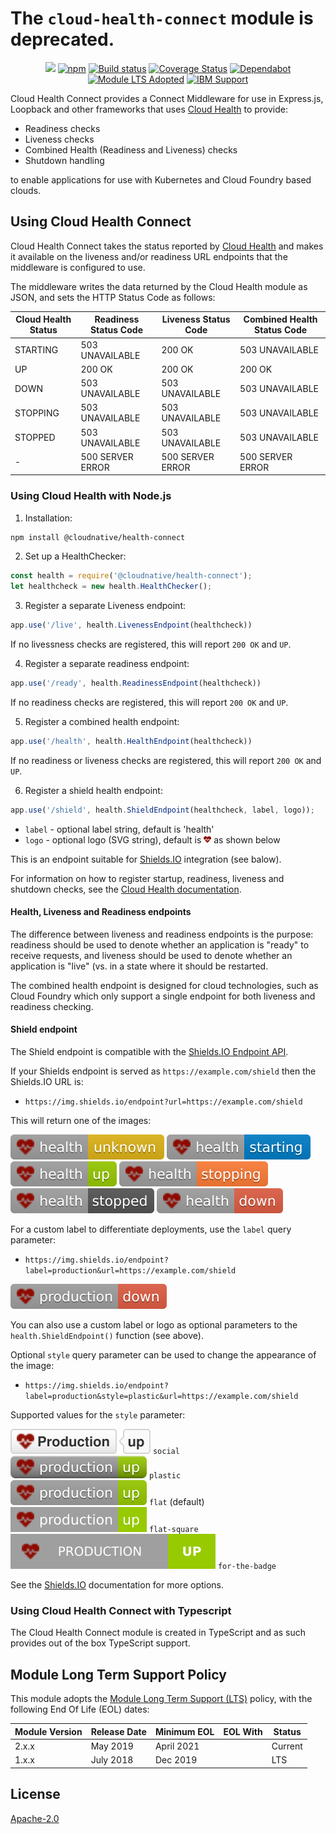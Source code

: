 # The `cloud-health-connect` module is deprecated.

<p align=center>
<a href='http://CloudNativeJS.io/'><img src='https://img.shields.io/badge/homepage-CloudNativeJS-blue.svg'></a>
<a href='https://www.npmjs.com/package/@cloudnative/health-connect'><img src='https://img.shields.io/npm/v/@cloudnative/health-connect' alt='npm'/></a>
<a href="http://travis-ci.org/CloudNativeJS/cloud-health-connect"><img src="https://secure.travis-ci.org/CloudNativeJS/cloud-health-connect.svg?branch=master" alt="Build status"></a>
<a href='https://coveralls.io/github/CloudNativeJS/cloud-health-connect?branch=master'><img src='https://coveralls.io/repos/github/CloudNativeJS/cloud-health-connect/badge.svg?branch=master' alt='Coverage Status' /></a>
<a href='https://dependabot.com/'><img src='https://flat.badgen.net/dependabot/CloudNativeJS/cloud-health-connect?icon=dependabot' alt='Dependabot' /></a>
<a href='http://github.com/CloudNativeJS/ModuleLTS'><img src='https://img.shields.io/badge/Module%20LTS-Adopted-brightgreen.svg?style=flat' alt='Module LTS Adopted' /></a>
<a href='http://ibm.biz/node-support'><img src='https://img.shields.io/badge/IBM%20Support-Frameworks-brightgreen.svg?style=flat' alt='IBM Support' /></a>
</p>

Cloud Health Connect provides a Connect Middleware for use in Express.js, Loopback and other frameworks that uses [Cloud Health](http://github.com/CloudNativeJS/cloud-health) to provide:

* Readiness checks
* Liveness checks
* Combined Health (Readiness and Liveness) checks
* Shutdown handling

to enable applications for use with Kubernetes and Cloud Foundry based clouds.

## Using Cloud Health Connect

Cloud Health Connect takes the status reported by [Cloud Health](http://github.com/CloudNativeJS/cloud-health) and makes it available on the liveness and/or readiness URL endpoints that the middleware is configured to use.

The middleware writes the data returned by the Cloud Health module as JSON, and sets the HTTP Status Code as follows:

| Cloud Health Status | Readiness Status Code | Liveness Status Code | Combined Health Status Code |
|---------------------|-----------------------|----------------------|-----------------------------|
| STARTING            | 503 UNAVAILABLE       | 200 OK               | 503 UNAVAILABLE             |
| UP                  | 200 OK                | 200 OK               | 200 OK                      |
| DOWN                | 503 UNAVAILABLE       | 503 UNAVAILABLE      | 503 UNAVAILABLE             |
| STOPPING            | 503 UNAVAILABLE       | 503 UNAVAILABLE      | 503 UNAVAILABLE             |
| STOPPED             | 503 UNAVAILABLE       | 503 UNAVAILABLE      | 503 UNAVAILABLE             |
| -		               | 500 SERVER ERROR      | 500 SERVER ERROR     | 500 SERVER ERROR            |


### Using Cloud Health with Node.js
1. Installation:
  ```bash
  npm install @cloudnative/health-connect
  ```
2. Set up a HealthChecker:

  ```js
  const health = require('@cloudnative/health-connect');
  let healthcheck = new health.HealthChecker();
  ```

3. Register a separate Liveness endpoint:

  ```js
  app.use('/live', health.LivenessEndpoint(healthcheck))
  ```
  If no livessness checks are registered, this will report `200 OK` and `UP`.

4. Register a separate readiness endpoint:

  ```js
  app.use('/ready', health.ReadinessEndpoint(healthcheck))
  ```
  If no readiness checks are registered, this will report `200 OK` and `UP`.

5. Register a combined health endpoint:

  ```js
  app.use('/health', health.HealthEndpoint(healthcheck))
  ```
  If no readiness or liveness checks are registered, this will report `200 OK` and `UP`.

6. Register a shield health endpoint:

  ```js
  app.use('/shield', health.ShieldEndpoint(healthcheck, label, logo));
  ```

- `label` - optional label string, default is 'health'
- `logo` - optional logo (SVG string), default is <img src="src/connect-cloud-health/healthcheck.svg" height="12"> as shown below

This is an endpoint suitable for [Shields.IO](https://shields.io/) integration (see balow).

For information on how to register startup, readiness, liveness and shutdown checks, see the [Cloud Health documentation](https://github.com/CloudNativeJS/cloud-health/blob/master/README.md).

#### Health, Liveness and Readiness endpoints

The difference between liveness and readiness endpoints is the purpose: readiness should be used to denote whether an application is "ready" to receive requests, and liveness should be used to denote whether an application is "live" (vs. in a state where it should be restarted.

The combined health endpoint is designed for cloud technologies, such as Cloud Foundry which only support a single endpoint for both liveness and readiness checking.

#### Shield endpoint

The Shield endpoint is compatible with the [Shields.IO Endpoint API](https://shields.io/endpoint).

If your Shields endpoint is served as `https://example.com/shield` then the Shields.IO URL is:
- `https://img.shields.io/endpoint?url=https://example.com/shield`

This will return one of the images:

![health: unknown](examples/unknown.svg)
![health: starting](examples/starting.svg)
![health: up](examples/up.svg)
![health: stopping](examples/stopping.svg)
![health: stopped](examples/stopped.svg)
![health: down](examples/down.svg)

For a custom label to differentiate deployments, use the `label` query parameter:

- `https://img.shields.io/endpoint?label=production&url=https://example.com/shield`

![production: down](examples/production-down.svg)

You can also use a custom label or logo as optional parameters to the `health.ShieldEndpoint()` function (see above).

Optional `style` query parameter can be used to change the appearance of the image:

- `https://img.shields.io/endpoint?label=production&style=plastic&url=https://example.com/shield`

Supported values for the `style` parameter:

![social](examples/production-up-social.svg) `social`
<br>![plastic](examples/production-up-plastic.svg) `plastic`
<br>![flat](examples/production-up-flat.svg) `flat` (default)
<br>![flat-square](examples/production-up-flatsquare.svg) `flat-square`
<br>![for-the-badge](examples/production-up-forthebadge.svg) `for-the-badge`

See the [Shields.IO](https://shields.io/) documentation for more options.

### Using Cloud Health Connect with Typescript
The Cloud Health Connect module is created in TypeScript and as such provides out of the box TypeScript support.

## Module Long Term Support Policy

This module adopts the [Module Long Term Support (LTS)](http://github.com/CloudNativeJS/ModuleLTS) policy, with the following End Of Life (EOL) dates:

| Module Version   | Release Date | Minimum EOL | EOL With     | Status  |
|------------------|--------------|-------------|--------------|---------|
| 2.x.x	         | May 2019     | April 2021  |              | Current |
| 1.x.x	         | July 2018    | Dec 2019    |              | LTS |


## License

  [Apache-2.0](LICENSE)
